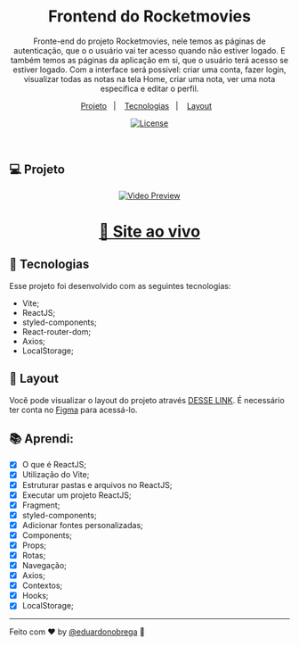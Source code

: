 <h1 align="center">Frontend do Rocketmovies</h1>

<p align="center">
 Fronte-end do projeto Rocketmovies, nele temos as páginas de autenticação, que o o usuário vai ter acesso quando não estiver logado.
 E também temos as páginas da aplicação em si, que o usuário terá acesso se estiver logado. Com a interface será possivel: criar uma conta, fazer login, visualizar todas as notas 
 na tela Home, criar uma nota, ver uma nota específica e editar o perfil.  
</p>

<p align="center">
  <a href="#-projeto">Projeto</a>&nbsp;&nbsp;&nbsp;|&nbsp;&nbsp;&nbsp;
  <a href="#-tecnologias">Tecnologias</a>&nbsp;&nbsp;&nbsp;|&nbsp;&nbsp;&nbsp;
  <a href="#-layout">Layout</a>&nbsp;&nbsp;&nbsp;
</p>

<p align="center">
  <a href="https://choosealicense.com/licenses/mit/"><img alt="License" src="https://img.shields.io/static/v1?label=license&message=MIT&color=49AA26&labelColor=000000"></a>
</p>

<br>



## 💻 Projeto

<div align="center">

[![Video Preview](https://user-images.githubusercontent.com/87456011/221640983-9ef684fc-8317-4537-8c7b-220e5c6e5519.png)](https://user-images.githubusercontent.com/87456011/221640339-d0e7169b-68a6-4c73-9334-532d39a5dc08.mp4)


</div>

<div align="center">

  <h1><a href="https://rocketmovies.bohr.io">👾 Site ao vivo</a></h1> 

</div>


## 🚀 Tecnologias

Esse projeto foi desenvolvido com as seguintes tecnologias:
- Vite;
- ReactJS;
- styled-components;
- React-router-dom;
- Axios;
- LocalStorage;

## 🔖 Layout

Você pode visualizar o layout do projeto através [DESSE LINK](https://www.figma.com/file/gABt6gQNXzI3twzaUBs1jy/RocketMovies-(Copy)?node-id=0%3A1&t=Wngl70SapQSk2Xep-0). É necessário ter conta no [Figma](https://figma.com) para acessá-lo.

## 📚 Aprendi:

- [x]  O que é ReactJS;
- [x]  Utilização do Vite;
- [x]  Estruturar pastas e arquivos no ReactJS;
- [x]  Executar um projeto ReactJS;
- [x]  Fragment;
- [x]  styled-components;
- [x]  Adicionar fontes personalizadas;
- [x]  Components;
- [x]  Props;
- [x]  Rotas;
- [x]  Navegação;
- [x]  Axios;
- [x]  Contextos;
- [x]  Hooks;
- [x]  LocalStorage;

---

Feito com ♥ by [@eduardonobrega](https://www.linkedin.com/in/eduardo-nunes-nobrega/) :wave: 
